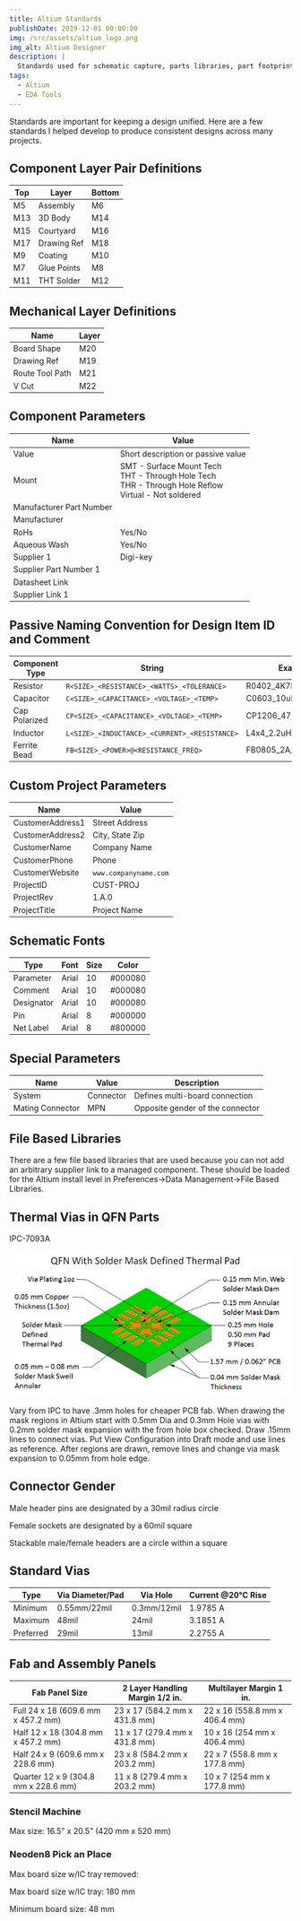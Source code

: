 ```yaml
---
title: Altium Standards
publishDate: 2019-12-01 00:00:00
img: /src/assets/altium_logo.png
img_alt: Altium Designer
description: |
  Standards used for schematic capture, parts libraries, part footprints, drawing title blocks, 
tags:
  - Altium
  - EDA Tools
---
```

Standards are important for keeping a design unified. Here are a few standards I helped develop to produce consistent designs across many projects.

## Component Layer Pair Definitions

| **Top** | **Layer**   | **Bottom** |
| ------- | ----------- | ---------- |
| M5      | Assembly    | M6         |
| M13     | 3D Body     | M14        |
| M15     | Courtyard   | M16        |
| M17     | Drawing Ref | M18        |
| M9      | Coating     | M10        |
| M7      | Glue Points | M8         |
| M11     | THT Solder  | M12        |

## Mechanical Layer Definitions

| **Name**        | **Layer** |
| --------------- | --------- |
| Board Shape     | M20       |
| Drawing Ref     | M19       |
| Route Tool Path | M21       |
| V Cut           | M22       |

## Component Parameters

| **Name**                 | **Value**                                                                                                        |
| ------------------------ | ---------------------------------------------------------------------------------------------------------------- |
| Value                    | Short description or passive value                                                                               |
| Mount                    | SMT - Surface Mount Tech  <br>THT - Through Hole Tech  <br>THR - Through Hole Reflow  <br>Virtual - Not soldered |
| Manufacturer Part Number |                                                                                                                  |
| Manufacturer             |                                                                                                                  |
| RoHs                     | Yes/No                                                                                                           |
| Aqueous Wash             | Yes/No                                                                                                           |
| Supplier 1               | Digi-key                                                                                                         |
| Supplier Part Number 1   |                                                                                                                  |
| Datasheet Link           |                                                                                                                  |
| Supplier Link 1          |                                                                                                                  |

## Passive Naming Convention for Design Item ID and Comment

| **Component Type** | **String**                                  | **Example**           |
| ------------------ | ------------------------------------------- | --------------------- |
| Resistor           | `R<SIZE>_<RESISTANCE>_<WATTS>_<TOLERANCE>`    | R0402_4K7R_1/4W_1%    |
| Capacitor          | `C<SIZE>_<CAPACITANCE>_<VOLTAGE>_<TEMP>`      | C0603_10uF_12V_X7R    |
| Cap Polarized      | `CP<SIZE>_<CAPACITANCE>_<VOLTAGE>_<TEMP>`     | CP1206_470uF_3V3_X7R  |
| Inductor           | `L<SIZE>_<INDUCTANCE>_<CURRENT>_<RESISTANCE>` | L4x4_2.2uH_3.25A_61mR |
| Ferrite Bead       | `FB<SIZE>_<POWER>@<RESISTANCE_FREQ>`          | FB0805_2A_150R        |

## Custom Project Parameters

| **Name**         | **Value**              |
| ---------------- | ---------------------- |
| CustomerAddress1 | Street Address         |
| CustomerAddress2 | City, State Zip        |
| CustomerName     | Company Name           |
| CustomerPhone    | Phone                  |
| CustomerWebsite  | `www.companyname.com`    |
| ProjectID        | CUST-PROJ              |
| ProjectRev       | 1.A.0                  |
| ProjectTitle     | Project Name           |

## Schematic Fonts

| **Type**   | **Font** | **Size** | **Color** |
| ---------- | -------- | -------- | --------- |
| Parameter  | Arial    | 10       | #000080   |
| Comment    | Arial    | 10       | #000080   |
| Designator | Arial    | 10       | #000080   |
| Pin        | Arial    | 8        | #000000   |
| Net Label  | Arial    | 8        | #800000   |

## Special Parameters

| **Name**         | **Value** | **Description**                  |
| ---------------- | --------- | -------------------------------- |
| System           | Connector | Defines multi-board connection   |
| Mating Connector | MPN       | Opposite gender of the connector |

## File Based Libraries

There are a few file based libraries that are used because you can not add an arbitrary supplier link to a managed component. These should be loaded for the Altium install level in Preferences->Data Management->File Based Libraries.

## Thermal Vias in QFN Parts

IPC-7093A

![](/src/assets/solder_mask_defined_pad.png)

Vary from IPC to have .3mm holes for cheaper PCB fab. When drawing the mask regions in Altium start with 0.5mm Dia and 0.3mm Hole vias with 0.2mm solder mask expansion with the from hole box checked. Draw .15mm lines to connect vias. Put View Configuration into Draft mode and use lines as reference. After regions are drawn, remove lines and change via mask expansion to 0.05mm from hole edge.

## Connector Gender

Male header pins are designated by a 30mil radius circle

Female sockets are designated by a 60mil square

Stackable male/female headers are a circle within a square

## Standard Vias

| **Type**  | **Via Diameter/Pad** | **Via Hole** | **Current @20°C Rise** |
| --------- | -------------------- | ------------ | ---------------------- |
| Minimum   | 0.55mm/22mil         | 0.3mm/12mil  | 1.9785 A               |
| Maximum   | 48mil                | 24mil        | 3.1851 A               |
| Preferred | 29mil                | 13mil        | 2.2755 A               |

## Fab and Assembly Panels

| **Fab Panel Size**                   | **2 Layer Handling Margin 1/2 in.** | **Multilayer Margin 1 in.**   |
| ------------------------------------ | ----------------------------------- | ----------------------------- |
| Full 24 x 18 (609.6 mm x 457.2 mm)   | 23 x 17 (584.2 mm x 431.8 mm)       | 22 x 16 (558.8 mm x 406.4 mm) |
| Half 12 x 18 (304.8 mm x 457.2 mm)   | 11 x 17 (279.4 mm x 431.8 mm)       | 10 x 16 (254 mm x 406.4 mm)   |
| Half 24 x 9 (609.6 mm x 228.6 mm)    | 23 x 8 (584.2 mm x 203.2 mm)        | 22 x 7 (558.8 mm x 177.8 mm)  |
| Quarter 12 x 9 (304.8 mm x 228.6 mm) | 11 x 8 (279.4 mm x 203.2 mm)        | 10 x 7 (254 mm x 177.8 mm)    |

### Stencil Machine

Max size: 16.5” x 20.5” (420 mm x 520 mm)

### Neoden8 Pick an Place

Max board size w/IC tray removed:

Max board size w/IC tray: 180 mm

Minimum board size: 48 mm